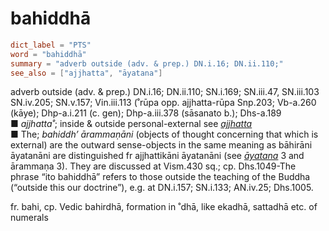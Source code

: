 # bahiddhā

``` toml
dict_label = "PTS"
word = "bahiddhā"
summary = "adverb outside (adv. & prep.) DN.i.16; DN.ii.110;"
see_also = ["ajjhatta", "āyatana"]
```

adverb outside (adv. & prep.) DN.i.16; DN.ii.110; SN.i.169; SN.iii.47, SN.iii.103 SN.iv.205; SN.v.157; Vin.iii.113 (˚rūpa opp. ajjhatta\-rūpa Snp.203; Vb\-a.260 (kāye); Dhp\-a.i.211 (c. gen); Dhp\-a.iii.378 (sāsanato b.); Dhs\-a.189  
■ *ajjhatta˚*; inside & outside personal\-external see *[ajjhatta](ajjhatta.md)*  
■ The; *bahiddh’ ārammaṇāni* (objects of thought concerning that which is external) are the outward sense\-objects in the same meaning as bāhirāni āyatanāni are distinguished fr ajjhattikāni āyatanāni (see *[āyatana](āyatana.md)* 3 and ārammaṇa 3). They are discussed at Vism.430 sq.; cp. Dhs.1049\-The phrase “ito bahiddhā” refers to those outside the teaching of the Buddha (“outside this our doctrine”), e.g. at DN.i.157; SN.i.133; AN.iv.25; Dhs.1005.

fr. bahi, cp. Vedic bahirdhā, formation in ˚dhā, like ekadhā, sattadhā etc. of numerals

